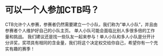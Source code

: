 # 可以一个人参加CTB吗？

CTB允许个人参赛，参赛者仍然需要建立一个小队，我们称为”单人小队”，并且由参赛者个人维护好自己的小队主页。 单人小队可能会面临比别人多很多倍的工作量和挑战。 我们建议还是找一些队友一起来参与！单人小队和多人小队是分开计分评奖，奖项具有相同的含金量，我们将这个决定权交给你自己，希望你有一个充实有趣的赛季！

